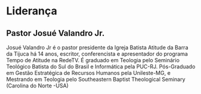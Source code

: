 # Liderança
## Pastor Josué Valandro Jr.
Josué Valandro Jr é o pastor presidente da Igreja Batista Atitude da Barra da Tijuca há 14 anos, escritor, conferencista e apresentador do programa Tempo de Atitude na RedeTV.
É graduado em Teologia pelo Seminário Teológico Batista do Sul do Brasil e Informática pela PUC-RJ. Pós-Graduado em Gestão Estratégica de Recursos Humanos pela Unileste-MG, e Mestrando em Teologia pelo Southeastern Baptist Theological Seminary (Carolina do Norte -USA)


